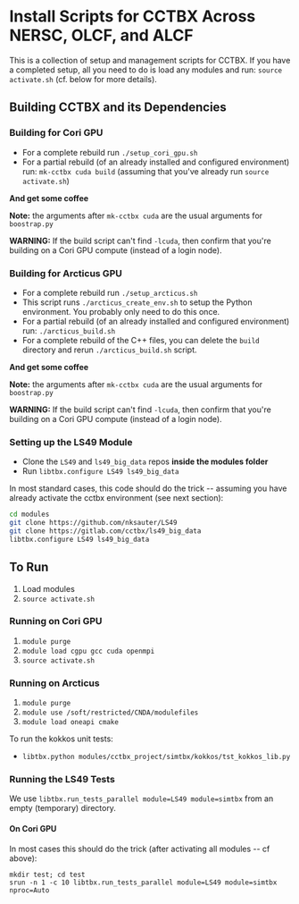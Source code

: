 # Install Scripts for CCTBX Across NERSC, OLCF, and ALCF

This is a collection of setup and management scripts for CCTBX. If you have
a completed setup, all you need to do is load any modules and run:
`source activate.sh` (cf. below for more details).

## Building CCTBX and its Dependencies

### Building for Cori GPU

* For a complete rebuild run `./setup_cori_gpu.sh` 
* For a partial rebuild (of an already installed and configured environment)
  run: `mk-cctbx cuda build` (assuming that you've already run `source
  activate.sh`)

**And get some coffee**

**Note:** the arguments after `mk-cctbx cuda` are the usual arguments for
`boostrap.py`

**WARNING:** If the build script can't find `-lcuda`, then confirm that you're
building on a Cori GPU compute (instead of a login node).

### Building for Arcticus GPU

* For a complete rebuild run `./setup_arcticus.sh` 
* This script runs `./arcticus_create_env.sh` to setup the Python environment.  You probably only need to do this once.
* For a partial rebuild (of an already installed and configured environment)
  run: `./arcticus_build.sh`
* For a complete rebuild of the C++ files, you can delete the `build` directory and rerun `./arcticus_build.sh` script.

**And get some coffee**

**Note:** the arguments after `mk-cctbx cuda` are the usual arguments for
`boostrap.py`

**WARNING:** If the build script can't find `-lcuda`, then confirm that you're
building on a Cori GPU compute (instead of a login node).

### Setting up the LS49 Module

* Clone the `LS49` and `ls49_big_data` repos **inside the modules folder**
* Run `libtbx.configure LS49 ls49_big_data`

In most standard cases, this code should do the trick -- assuming you have
already activate the cctbx environment (see next section):
```bash
cd modules
git clone https://github.com/nksauter/LS49
git clone https://gitlab.com/cctbx/ls49_big_data
libtbx.configure LS49 ls49_big_data
```

##  To Run

1. Load modules
2. `source activate.sh`

### Running on Cori GPU

1. `module purge`
2. `module load cgpu gcc cuda openmpi`
3. `source activate.sh`

### Running on Arcticus

1. `module purge`
2. `module use /soft/restricted/CNDA/modulefiles`
3. `module load oneapi cmake`

To run the kokkos unit tests:

* `libtbx.python modules/cctbx_project/simtbx/kokkos/tst_kokkos_lib.py`

### Running the LS49 Tests

We use `libtbx.run_tests_parallel module=LS49 module=simtbx` from an empty
(temporary) directory. 

#### On Cori GPU

In most cases this should do the trick (after activating all modules -- cf
above):

```
mkdir test; cd test
srun -n 1 -c 10 libtbx.run_tests_parallel module=LS49 module=simtbx nproc=Auto
```
